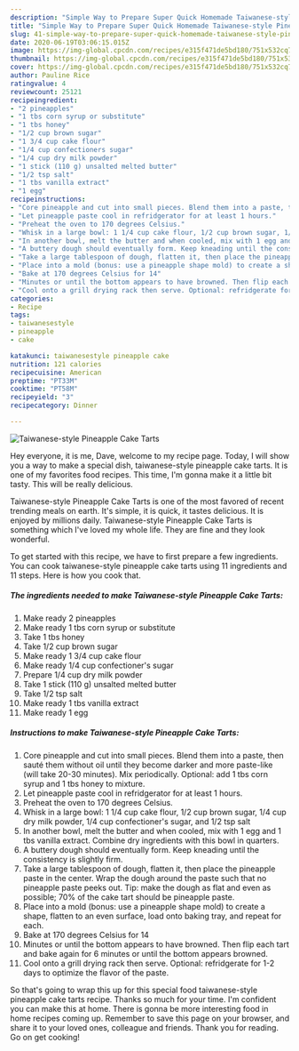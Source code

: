 ```yaml
---
description: "Simple Way to Prepare Super Quick Homemade Taiwanese-style Pineapple Cake Tarts"
title: "Simple Way to Prepare Super Quick Homemade Taiwanese-style Pineapple Cake Tarts"
slug: 41-simple-way-to-prepare-super-quick-homemade-taiwanese-style-pineapple-cake-tarts
date: 2020-06-19T03:06:15.015Z
image: https://img-global.cpcdn.com/recipes/e315f471de5bd180/751x532cq70/taiwanese-style-pineapple-cake-tarts-recipe-main-photo.jpg
thumbnail: https://img-global.cpcdn.com/recipes/e315f471de5bd180/751x532cq70/taiwanese-style-pineapple-cake-tarts-recipe-main-photo.jpg
cover: https://img-global.cpcdn.com/recipes/e315f471de5bd180/751x532cq70/taiwanese-style-pineapple-cake-tarts-recipe-main-photo.jpg
author: Pauline Rice
ratingvalue: 4
reviewcount: 25121
recipeingredient:
- "2 pineapples"
- "1 tbs corn syrup or substitute"
- "1 tbs honey"
- "1/2 cup brown sugar"
- "1 3/4 cup cake flour"
- "1/4 cup confectioners sugar"
- "1/4 cup dry milk powder"
- "1 stick (110 g) unsalted melted butter"
- "1/2 tsp salt"
- "1 tbs vanilla extract"
- "1 egg"
recipeinstructions:
- "Core pineapple and cut into small pieces. Blend them into a paste, then sauté them without oil until they become darker and more paste-like (will take 20-30 minutes). Mix periodically. Optional: add 1 tbs corn syrup and 1 tbs honey to mixture."
- "Let pineapple paste cool in refridgerator for at least 1 hours."
- "Preheat the oven to 170 degrees Celsius."
- "Whisk in a large bowl: 1 1/4 cup cake flour, 1/2 cup brown sugar, 1/4 cup dry milk powder, 1/4 cup confectioner&#39;s sugar, and 1/2 tsp salt"
- "In another bowl, melt the butter and when cooled, mix with 1 egg and 1 tbs vanilla extract. Combine dry ingredients with this bowl in quarters."
- "A buttery dough should eventually form. Keep kneading until the consistency is slightly firm."
- "Take a large tablespoon of dough, flatten it, then place the pineapple paste in the center. Wrap the dough around the paste such that no pineapple paste peeks out. Tip: make the dough as flat and even as possible; 70% of the cake tart should be pineapple paste."
- "Place into a mold (bonus: use a pineapple shape mold) to create a shape, flatten to an even surface, load onto baking tray, and repeat for each."
- "Bake at 170 degrees Celsius for 14"
- "Minutes or until the bottom appears to have browned. Then flip each tart and bake again for 6 minutes or until the bottom appears browned."
- "Cool onto a grill drying rack then serve. Optional: refridgerate for 1-2 days to optimize the flavor of the paste."
categories:
- Recipe
tags:
- taiwanesestyle
- pineapple
- cake

katakunci: taiwanesestyle pineapple cake 
nutrition: 121 calories
recipecuisine: American
preptime: "PT33M"
cooktime: "PT58M"
recipeyield: "3"
recipecategory: Dinner

---
```



![Taiwanese-style Pineapple Cake Tarts](https://img-global.cpcdn.com/recipes/e315f471de5bd180/751x532cq70/taiwanese-style-pineapple-cake-tarts-recipe-main-photo.jpg)

Hey everyone, it is me, Dave, welcome to my recipe page. Today, I will show you a way to make a special dish, taiwanese-style pineapple cake tarts. It is one of my favorites food recipes. This time, I'm gonna make it a little bit tasty. This will be really delicious.

Taiwanese-style Pineapple Cake Tarts is one of the most favored of recent trending meals on earth. It's simple, it is quick, it tastes delicious. It is enjoyed by millions daily. Taiwanese-style Pineapple Cake Tarts is something which I've loved my whole life. They are fine and they look wonderful.




To get started with this recipe, we have to first prepare a few ingredients. You can cook taiwanese-style pineapple cake tarts using 11 ingredients and 11 steps. Here is how you cook that.

<!--inarticleads1-->

##### The ingredients needed to make Taiwanese-style Pineapple Cake Tarts:

1. Make ready 2 pineapples
1. Make ready 1 tbs corn syrup or substitute
1. Take 1 tbs honey
1. Take 1/2 cup brown sugar
1. Make ready 1 3/4 cup cake flour
1. Make ready 1/4 cup confectioner&#39;s sugar
1. Prepare 1/4 cup dry milk powder
1. Take 1 stick (110 g) unsalted melted butter
1. Take 1/2 tsp salt
1. Make ready 1 tbs vanilla extract
1. Make ready 1 egg




<!--inarticleads2-->

##### Instructions to make Taiwanese-style Pineapple Cake Tarts:

1. Core pineapple and cut into small pieces. Blend them into a paste, then sauté them without oil until they become darker and more paste-like (will take 20-30 minutes). Mix periodically. Optional: add 1 tbs corn syrup and 1 tbs honey to mixture.
1. Let pineapple paste cool in refridgerator for at least 1 hours.
1. Preheat the oven to 170 degrees Celsius.
1. Whisk in a large bowl: 1 1/4 cup cake flour, 1/2 cup brown sugar, 1/4 cup dry milk powder, 1/4 cup confectioner&#39;s sugar, and 1/2 tsp salt
1. In another bowl, melt the butter and when cooled, mix with 1 egg and 1 tbs vanilla extract. Combine dry ingredients with this bowl in quarters.
1. A buttery dough should eventually form. Keep kneading until the consistency is slightly firm.
1. Take a large tablespoon of dough, flatten it, then place the pineapple paste in the center. Wrap the dough around the paste such that no pineapple paste peeks out. Tip: make the dough as flat and even as possible; 70% of the cake tart should be pineapple paste.
1. Place into a mold (bonus: use a pineapple shape mold) to create a shape, flatten to an even surface, load onto baking tray, and repeat for each.
1. Bake at 170 degrees Celsius for 14
1. Minutes or until the bottom appears to have browned. Then flip each tart and bake again for 6 minutes or until the bottom appears browned.
1. Cool onto a grill drying rack then serve. Optional: refridgerate for 1-2 days to optimize the flavor of the paste.




So that's going to wrap this up for this special food taiwanese-style pineapple cake tarts recipe. Thanks so much for your time. I'm confident you can make this at home. There is gonna be more interesting food in home recipes coming up. Remember to save this page on your browser, and share it to your loved ones, colleague and friends. Thank you for reading. Go on get cooking!
